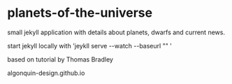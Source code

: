 # planets-of-the-universe
small jekyll application with details about planets, dwarfs and current news.


start jekyll locally with 'jeykll serve --watch --baseurl "" '

based on tutorial by Thomas Bradley

algonquin-design.github.io